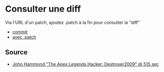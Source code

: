 # Consulter une diff
Via l'URL d'un patch, ajoutez .patch à la fin pour consulter la "diff"
- [commit](https://github.com/Altherneum/.github/commit/cd6696406f6c7a2e773b82c5925ab0316badd97)
- [avec .patch](https://github.com/Altherneum/.github/commit/cd6696406f6c7a2e773b82c5925ab0316badd97.patch)

## Source
- [John Hammond "The Apex Legends Hacker: Destroyer2009" @ 515 sec](https://youtu.be/pXZ-aVP_n64&t=515)